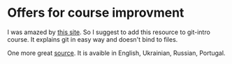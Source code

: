 # Offers for course improvment

I was amazed by [this site](https://learngitbranching.js.org/). So I suggest to add this resource to git-intro course. It explains git in easy way and doesn't bind to files.

One more great [source](https://githowto.com/). It is avaible in English, Ukrainian, Russian, Portugal.
